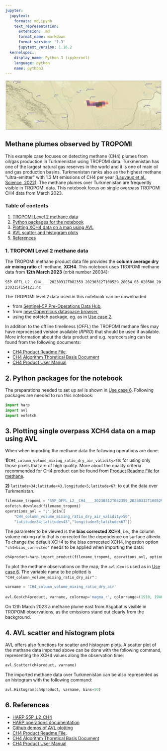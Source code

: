 ```yaml
---
jupyter:
  jupytext:
    formats: md,ipynb
    text_representation:
      extension: .md
      format_name: markdown
      format_version: '1.3'
      jupytext_version: 1.16.2
  kernelspec:
    display_name: Python 3 (ipykernel)
    language: python
    name: python3
---
```


![header_CH4_plume](https://raw.githubusercontent.com/stcorp/avl-use-cases/master/usecase07/header_CH4_plume.png)

## Methane plumes observed by TROPOMI 

This example case focuses on detecting methane (CH4) plumes from oil/gas production in Turkmenistan using TROPOMI data. Turkmenistan has one of the largest natural gas reserves in the world and it is one of main oil and gas production basins. Turkmenistan ranks also as the highest methane "ultra-emitter" with 1.3 Mt emissions of CH4 per year [(Lauvaux et al., Science, 2022)](https://www.science.org/doi/epdf/10.1126/science.abj4351). The methane plumes over Turkmenistan are frequently visible in TROPOMI data. This notebook focus on single overpass TROPOMI CH4 data from March 2023. 


### Table of contents

1. [TROPOMI Level 2 methane data](#paragraph1)
2. [Python packages for the notebook](#paragraph2)
3. [Plotting XCH4 data on a map using AVL](#paragraph4)
4. [AVL scatter and histogram plots](#paragraph5)
5. [References](#harp_references)



### 1. TROPOMI Level 2 methane data <a name="paragraph1"></a>

The TROPOMI methane product data file provides the **column average dry air mixing ratio** of methane, **XCH4**.  This notebook uses TROPOMI methane data  from **12th March 2023** (orbit number 28034):

`S5P_OFFL_L2__CH4____20230312T082359_20230312T100529_28034_03_020500_20230315T154121.nc`

The TROPOMI level 2 data used in this notebook can be downloaded 
- from [Sentinel-5P Pre-Operations Data Hub](https://s5phub.copernicus.eu/dhus/#/home),
- from [new Copernicus dataspace browser](https://dataspace.copernicus.eu/browser/),
- using the eofetch package, eg. as in [Use case 2](https://atmospherictoolbox.org/media//usecases/Usecase_2_S5P_AAI_Siberia_Smoke.html#paragraph3).
 
In addition to the offline timeliness (_OFFL_) the TROPOMI methane files may have reprocessed version available (_RPRO_) that should be used if available. More information about the data product and e.g. reprocerssing can be found from the following documents:

- [CH4 Product Readme File](https://sentinels.copernicus.eu/documents/247904/3541451/Sentinel-5P-Methane-Product-Readme-File).
- [CH4 Algorithm Thoretical Basis Document](https://sentinels.copernicus.eu/documents/247904/2476257/Sentinel-5P-TROPOMI-ATBD-Methane-retrieval.pdf)
- [CH4 Product User Manual](https://sentinels.copernicus.eu/documents/247904/2474726/Sentinel-5P-Level-2-Product-User-Manual-Methane.pdf)



## 2. Python packages for the notebook <a name="paragraph2"></a>

The preparations needed to set up avl is shown in [Use case 6](https://atmospherictoolbox.org/media/usecases/Usecase_6_CO_European_wildfires_2022.html#paragraph1). Following packages are needed to run this notebook:

```python
import harp
import avl
import eofetch
```

## 3. Plotting single overpass XCH4 data on a map using AVL <a name="paragraph4"></a>

When when importing the methane data the following operations are done: 

**1)**`CH4_column_volume_mixing_ratio_dry_air_validity>50`: for using only those pixels that are of high quality. More about the quality criteria recommended for CH4 product can be found from [Product Readme File for methane](https://sentinels.copernicus.eu/documents/247904/3541451/Sentinel-5P-Methane-Product-Readme-File).

**2)** `latitude>34;latitude<43,longitude>5;latitude<67`: to cut the data over Turkmenistan.

```python
filename_tropomi = "S5P_OFFL_L2__CH4____20230312T082359_20230312T100529_28034_03_020500_20230315T154121.nc"
eofetch.download(filename_tropomi)
operations_avl = ";".join([
    "CH4_column_volume_mixing_ratio_dry_air_validity>50", 
    "latitude>34;latitude<43","longitude>5;latitude<67"])
```

The parameter to be viewed is the **bias corrected XCH4**, i.e., the column volume mixing ratio that is corrected for the dependence on surface albedo. To change the default XCH4 to the bias correceted XCH4, ingestion option `"ch4=bias_corrected"` needs to be applied when importing the data: 

```python
ch4product=harp.import_product(filename_tropomi, operations_avl, options="ch4=bias_corrected")
```

To plot the methane observations on the map,  the `avl.Geo` is used as in [Use case 6](https://atmospherictoolbox.org/media/usecases/Usecase_6_CO_European_wildfires_2022.html#paragraph3). The variable name to be plotted is `"CH4_column_volume_mixing_ratio_dry_air"` :

```python
varname = 'CH4_column_volume_mixing_ratio_dry_air'

avl.Geo(ch4product, varname, colormap='magma_r', colorrange=(1910, 1940), opacity=0.5, showcolorbar=True, centerlat=38, centerlon=59.5, zoom=8)
```

On 12th March 2023 a methane plume east from Asgabat is visible in TROPOMI observations, as the emissions stand out clearly from the background. 


## 4. AVL scatter and histogram plots <a name="paragraph5"></a>

AVL offers also functions for scatter and histogram plots. A scatter plot of the methane data imported above can be done with the following command, representing the XCH4 values along the observation time:

```python
avl.Scatter(ch4product, varname)
```

The imported methane data over Turkmenistan can be also represented as an histogram with the following command:

```python
avl.Histogram(ch4product, varname, bins=50)
```

## 6. References <a name="harp_references"></a>

- [HARP S5P\_L2\_CH4](http://stcorp.github.io/harp/doc/html/ingestions/S5P_L2_CH4.html)
- [HARP operations documentation](http://stcorp.github.io/harp/doc/html/operations.html)
- [Github demos of AVL plotting](https://github.com/stcorp/avl-demo-lps2022)
- [CH4 Product Readme File](https://sentinels.copernicus.eu/documents/247904/3541451/Sentinel-5P-Methane-Product-Readme-File).
- [CH4 Algorithm Thoretical Basis Document](https://sentinels.copernicus.eu/documents/247904/2476257/Sentinel-5P-TROPOMI-ATBD-Methane-retrieval.pdf)
- [CH4 Product User Manual](https://sentinels.copernicus.eu/documents/247904/2474726/Sentinel-5P-Level-2-Product-User-Manual-Methane.pdf)
